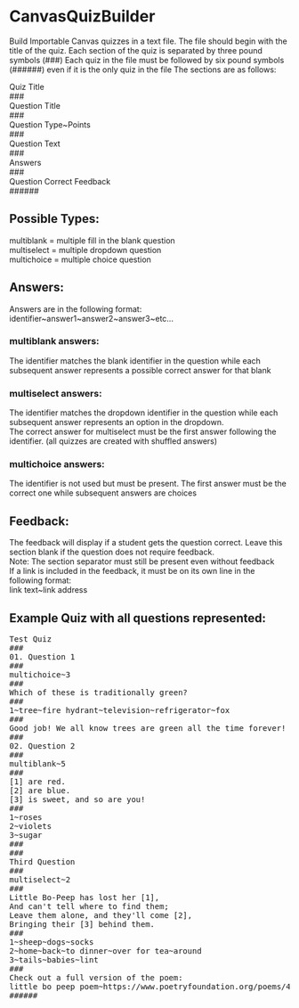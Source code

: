 # CanvasQuizBuilder

Build Importable Canvas quizzes in a text file.
The file should begin with the title of the quiz. Each section of the quiz is separated by three pound symbols (&#35;&#35;&#35;)
Each quiz in the file must be followed by six pound symbols (&#35;&#35;&#35;&#35;&#35;&#35;) even if it is the only quiz in the file
The sections are as follows:

Quiz Title<br/>
&#35;&#35;&#35;<br/>
Question Title<br/>
&#35;&#35;&#35;<br/>
Question Type&#126;Points<br/>
&#35;&#35;&#35;<br/>
Question Text<br/>
&#35;&#35;&#35;<br/>
Answers<br/>
&#35;&#35;&#35;<br/>
Question Correct Feedback<br/>
&#35;&#35;&#35;&#35;&#35;&#35;<br/>

## Possible Types:
multiblank = multiple fill in the blank question<br/>
multiselect = multiple dropdown question<br/>
multichoice = multiple choice question<br/>

## Answers:
Answers are in the following format:<br/>
identifier&#126;answer1&#126;answer2&#126;answer3&#126;etc...

### multiblank answers:<br/>
The identifier matches the blank identifier in the question while each subsequent answer represents a possible correct answer for that blank<br/>
### multiselect answers:<br/>
The identifier matches the dropdown identifier in the question while each subsequent answer represents an option in the dropdown.<br/>
The correct answer for multiselect must be the first answer following the identifier. (all quizzes are created with shuffled answers)<br/>
### multichoice answers:<br/>
The identifier is not used but must be present. The first answer must be the correct one while subsequent answers are choices<br/>

## Feedback:
The feedback will display if a student gets the question correct. Leave this section blank if the question does not require feedback.<br/>
Note: The section separator must still be present even without feedback<br/>
If a link is included in the feedback, it must be on its own line in the following format:<br/>
link text~link address<br/>

## Example Quiz with all questions represented:
<pre>
Test Quiz
&#35;&#35;&#35;
01. Question 1
&#35;&#35;&#35;
multichoice~3
&#35;&#35;&#35;
Which of these is traditionally green?
&#35;&#35;&#35;
1&#126;tree&#126;fire hydrant&#126;television&#126;refrigerator&#126;fox
&#35;&#35;&#35;
Good job! We all know trees are green all the time forever!
&#35;&#35;&#35;
02. Question 2
&#35;&#35;&#35;
multiblank&#126;5
&#35;&#35;&#35;
[1] are red.
[2] are blue.
[3] is sweet, and so are you!
&#35;&#35;&#35;
1&#126;roses
2&#126;violets
3&#126;sugar
&#35;&#35;&#35;
&#35;&#35;&#35;
Third Question
&#35;&#35;&#35;
multiselect&#126;2
&#35;&#35;&#35;
Little Bo-Peep has lost her [1],
And can't tell where to find them;
Leave them alone, and they'll come [2],
Bringing their [3] behind them.
&#35;&#35;&#35;
1&#126;sheep&#126;dogs&#126;socks
2&#126;home&#126;back&#126;to dinner&#126;over for tea&#126;around
3&#126;tails&#126;babies&#126;lint
&#35;&#35;&#35;
Check out a full version of the poem:
little bo peep poem&#126;https://www.poetryfoundation.org/poems/46966/little-bo-peep
&#35;&#35;&#35;&#35;&#35;&#35;
</pre>

